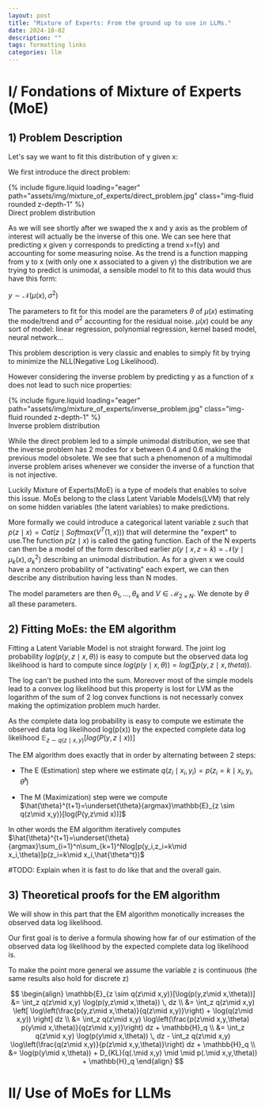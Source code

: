 ```yaml
---
layout: post
title: "Mixture of Experts: From the ground up to use in LLMs." 
date: 2024-10-02
description: ""
tags: formatting links
categories: llm
---
```



# I/ Fondations of Mixture of Experts (MoE)

## 1) Problem Description

Let's say we want to fit this distribution of y given x: 

We first introduce the direct problem:
<div class="row justify-content-center" id="fig-2">
    <div class="col-sm-6 mt-3 mt-md-0">
        {% include figure.liquid loading="eager" path="assets/img/mixture_of_experts/direct_problem.jpg" class="img-fluid rounded z-depth-1" %}
    </div>
</div>
<div class="caption">
    Direct problem distribution
</div>


As we will see shortly after we swaped the x and y axis as the problem of interest will actually be the inverse of this one. 
We can see here that predicting x given y corresponds to predicting a trend x=f(y) and accounting for some measuring noise. 
As the trend is a function mapping from y to x (with only one x associated to a given y) the distribution we are trying to predict is unimodal, a sensible model to fit to this data would thus have this form:

$y \sim \mathcal{N}(\mu(x),\sigma^2)$

The parameters to fit for this model are the parameters $\theta$ of $\mu(x)$ estimating the mode/trend and $\sigma^2$ accounting for the residual noise. $\mu(x)$ could be any sort of model: linear regression, polynomial regression, kernel based model, neural network... 

This problem description is very classic and enables to simply fit by trying to minimize the NLL(Negative Log Likelihood). 



However considering the inverse problem by predicting y as a function of x does not lead to such nice properties:  
<div class="row justify-content-center" id="fig-2">
    <div class="col-sm-6 mt-3 mt-md-0">
        {% include figure.liquid loading="eager" path="assets/img/mixture_of_experts/inverse_problem.jpg" class="img-fluid rounded z-depth-1" %}
    </div>
</div>
<div class="caption">
    Inverse problem distribution
</div>


While the direct problem led to a simple unimodal distribution, we see that the inverse problem has 2 modes for x between 0.4 and 0.6 making the previous model obsolete. We see that such a phenomenon of a multimodal inverse problem arises whenever we consider the inverse of a function that is not injective.

Luckily Mixture of Experts(MoE) is a type of models that enables to solve this issue. MoEs belong to the class Latent Variable Models(LVM) that rely on some hidden variables (the latent variables) to make predictions. 

More formally we could introduce a categorical latent variable z such that $p(z\mid x)=Cat(z\mid Softmax(V^T(1,x)))$ that will determine the "expert" to use.The function $p(z\mid x)$ is called the gating function. Each of the N experts can then be a model of the form described earlier $p(y\mid x,z=k)=\mathcal{N}(y\mid\mu_k(x),\sigma_k^2)$ describing an unimodal distribution. As for a given x we could have a nonzero probability of "activating" each expert, we can then describe any distribution having less than N modes. 

The model parameters are then $\theta_1,...,\theta_k$ and $V \in \mathcal{M}_{2 \times N}$. We denote by $\theta$ all these parameters. 

## 2) Fitting MoEs: the EM algorithm

Fitting a Latent Variable Model is not straight forward. The joint log probability $log(p(y,z\mid x,\theta))$ is easy to compute but the observed data log likelihood is hard to compute since $log(p(y\mid x,\theta))=log(\sum p(y,z\mid x,theta))$. 

The log can't be pushed into the sum. Moreover most of the simple models lead to a convex log likelihood but this property is lost for LVM as the logarithm of the sum of 2 log convex functions is not necessarly convex making the optimization problem much harder. 

As the complete data log probability is easy to compute we estimate the observed data log likelihood log(p(x)) by the expected complete data log likelihood $\mathbb{E}_{z \sim q(z\mid x,y)}[log(P(y,z\mid x))]$

The EM algorithm does exactly that in order by alternating between 2 steps:

- The E (Estimation) step  where we estimate $q(z_i\mid x_i,y_i)=p(z_i=k\mid x_i,y_i,\hat{\theta}^t)$

- The M (Maximization) step were we compute $\hat{\theta}^{t+1}=\underset{\theta}{argmax}\mathbb{E}_{z \sim q(z\mid x,y)}[log(P(y,z\mid x))]$

In other words the EM algorithm iteratively computes $\hat{\theta}^{t+1}=\underset{\theta}{argmax}\sum_{i=1}^n\sum_{k=1}^Nlog[p(y_i,z_i=k\mid x_i,\theta)]p(z_i=k\mid x_i,\hat{\theta^t})$

#TODO: Explain when it is fast to do like that and the overall gain. 

## 3) Theoretical proofs for the EM algorithm

We will show in this part that the EM algorithm monotically increases the observed data log likelihood. 

Our first goal is to derive a formula showing how far of our estimation of the observed data log likelihood by the expected complete data log likelihood is.

To make the point more general we assume the variable z is continuous (the same results also hold for discrete z)

$$
\begin{align}
\mathbb{E}_{z \sim q(z\mid x,y)}[\log(p(y,z\mid x,\theta))]
&= \int_z q(z\mid x,y) \log(p(y,z\mid x,\theta)) \, dz \\
&= \int_z q(z\mid x,y) \left[ \log\left(\frac{p(y,z\mid x,\theta)}{q(z\mid x,y)}\right) + \log(q(z\mid x,y)) \right] dz \\
&= \int_z q(z\mid x,y) \log\left(\frac{p(z\mid x,y,\theta) p(y\mid x,\theta)}{q(z\mid x,y)}\right) dz + \mathbb{H}_q \\
&= \int_z q(z\mid x,y) \log(p(y\mid x,\theta)) \, dz - \int_z q(z\mid x,y) \log\left(\frac{q(z\mid x,y)}{p(z\mid x,y,\theta)}\right) dz + \mathbb{H}_q \\
&= \log(p(y\mid x,\theta)) + D_{KL}(q(.\mid x,y) \mid \mid p(.\mid x,y,\theta)) + \mathbb{H}_q
\end{align}
$$
# II/ Use of MoEs for LLMs


